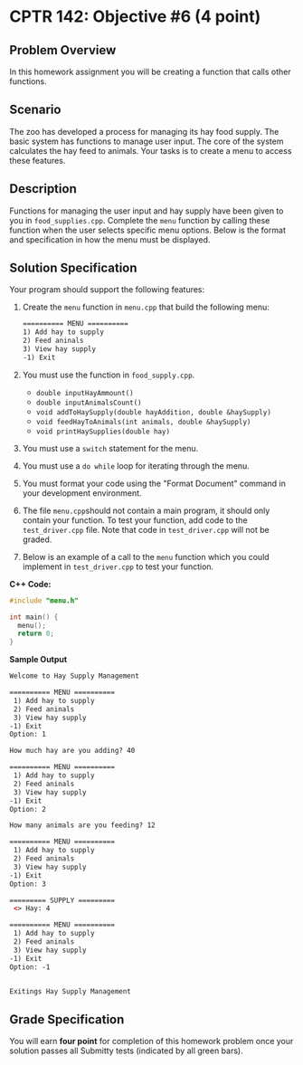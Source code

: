 # CPTR 142: Objective #6 (4 point)

## Problem Overview

In this homework assignment you will be creating a function that calls other functions.

## Scenario

The zoo has developed a process for managing its hay food supply.
The basic system has functions to manage user input.
The core of the system calculates the hay feed to animals.
Your tasks is to create a menu to access these features.

## Description

Functions for managing the user input and hay supply have been given to you in `food_supplies.cpp`.
Complete the `menu` function by calling these function when the user selects specific menu options.
Below is the format and specification in how the menu must be displayed.

## Solution Specification

Your program should support the following features:

1. Create the `menu` function in `menu.cpp` that build the following menu:

    ```html
    ========== MENU ==========
    1) Add hay to supply
    2) Feed aninals
    3) View hay supply
    -1) Exit
    ```

1. You must use the function in `food_supply.cpp`.

    * `double inputHayAmmount()`
    * `double inputAnimalsCount()`
    * `void addToHaySupply(double hayAddition, double &haySupply)`
    * `void feedHayToAnimals(int animals, double &haySupply)`
    * `void printHaySupplies(double hay)`

1. You must use a `switch` statement for the menu.

1. You must use a `do while` loop for iterating through the menu.

1. You must format your code using the "Format Document" command in your development environment.

1. The file `menu.cpp`should not contain a main program, it should only contain your function. To test your function, add code to the `test_driver.cpp` file. Note that code in `test_driver.cpp` will not be graded.

1. Below is an example of a call to the `menu` function which you could implement in `test_driver.cpp` to test your function.

**C++ Code:**
```c++
#include "menu.h"

int main() {
  menu();
  return 0;
}
```

**Sample Output**
```html
Welcome to Hay Supply Management

========== MENU ==========
 1) Add hay to supply
 2) Feed aninals
 3) View hay supply
-1) Exit
Option: 1

How much hay are you adding? 40

========== MENU ==========
 1) Add hay to supply
 2) Feed aninals
 3) View hay supply
-1) Exit
Option: 2

How many animals are you feeding? 12

========== MENU ==========
 1) Add hay to supply
 2) Feed aninals
 3) View hay supply
-1) Exit
Option: 3

========= SUPPLY =========
 <> Hay: 4

========== MENU ==========
 1) Add hay to supply
 2) Feed aninals
 3) View hay supply
-1) Exit
Option: -1


Exitings Hay Supply Management
```

## Grade Specification

You will earn **four point** for completion of this homework problem once your solution passes all Submitty tests (indicated by all green bars).
